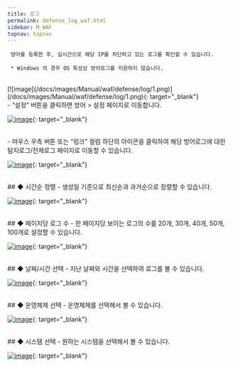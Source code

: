 ```yaml
---
title: 로그
permalink: defense_log_waf.html
sidebar: M_WAF
topnav: topnav
---
```


     방어를 등록한 후, 실시간으로 해당 IP를 차단하고 있는 로그를 확인할 수 있습니다.

     * Windows 의 경우 OS 특성상 방어로그를 지원하지 않습니다.

<br />
[![image](/docs/images/Manual/waf/defense/log/1.png)](/docs/images/Manual/waf/defense/log/1.png){: target="_blank"}

<br />
- “설정” 버튼을 클릭하면 방어 > 설정 페이지로 이동합니다.

[![image](/docs/images/Manual/waf/defense/log/2.png)](/docs/images/Manual/waf/defense/log/2.png){: target="_blank"}

<br />
- 마우스 우측 버튼 또는 “링크” 컬럼 하단의 아이콘을 클릭하여 해당 방어로그에 대한 탐지로그/전체로그 페이지로 이동할 수 있습니다.

 [![image](/docs/images/Manual/waf/defense/log/3.png)](/docs/images/Manual/waf/defense/log/3.png){: target="_blank"}

<br />
## ◆ 시간순 정렬
- 생성일 기준으로 최신순과 과거순으로 정렬할 수 있습니다.

[![image](/docs/images/Manual/waf/defense/log/4.png)](/docs/images/Manual/waf/defense/log/4.png){: target="_blank"}
 
<br />
## ◆ 페이지당 로그 수
- 한 페이지당 보이는 로그의 수를 20개, 30개, 40개, 50개, 100개로 설정할 수 있습니다.

[![image](/docs/images/Manual/waf/defense/log/5.png)](/docs/images/Manual/waf/defense/log/5.png){: target="_blank"}
 
<br />
## ◆ 날짜/시간 선택
- 지난 날짜와 시간을 선택하여 로그를 볼 수 있습니다.

[![image](/docs/images/Manual/waf/defense/log/6.png)](/docs/images/Manual/waf/defense/log/6.png){: target="_blank"}
 
<br />
## ◆ 운영체제 선택
- 운영체제를 선택해서 볼 수 있습니다.

[![image](/docs/images/Manual/waf/defense/log/7.png)](/docs/images/Manual/waf/defense/log/7.png){: target="_blank"}
 
<br />
## ◆ 시스템 선택
- 원하는 시스템을 선택해서 볼 수 있습니다.

[![image](/docs/images/Manual/waf/defense/log/8.png)](/docs/images/Manual/waf/defense/log/8.png){: target="_blank"}
